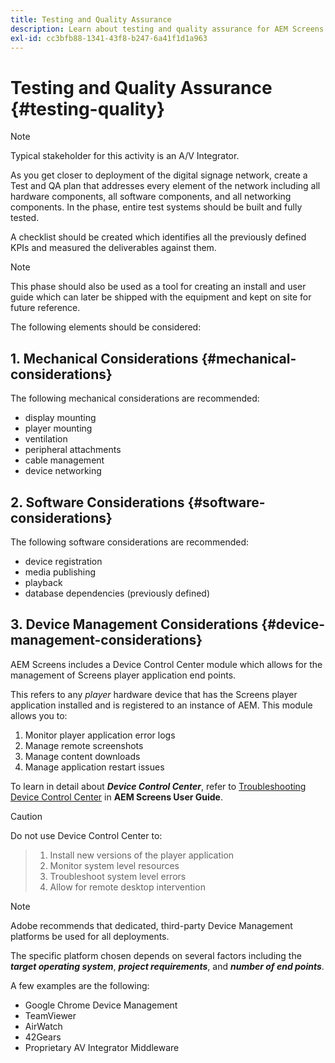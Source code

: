 ```yaml
---
title: Testing and Quality Assurance
description: Learn about testing and quality assurance for AEM Screens in the Best Practices Guide.
exl-id: cc3bfb88-1341-43f8-b247-6a41f1d1a963
---
```

# Testing and Quality Assurance {#testing-quality}

>[!NOTE]
>Typical stakeholder for this activity is an A/V Integrator.

As you get closer to deployment of the digital signage network, create a Test and QA plan that addresses every element of the network including all hardware components, all software components, and all networking components.
In the phase, entire test systems should be built and fully tested.

A checklist should be created which identifies all the previously defined KPIs and measured the deliverables against them.

>[!NOTE]
>
>This phase should also be used as a tool for creating an install and user guide which can later be shipped with the equipment and kept on site for future reference.

The following elements should be considered:

## 1. Mechanical Considerations {#mechanical-considerations}

The following mechanical considerations are recommended:

* display mounting
* player mounting
* ventilation
* peripheral attachments
* cable management
* device networking

## 2. Software Considerations {#software-considerations}

The following software considerations are recommended:

* device registration
* media publishing
* playback
* database dependencies (previously defined)


## 3. Device Management Considerations {#device-management-considerations}

AEM Screens includes a Device Control Center module which allows for the management of Screens player application end points.
      
This refers to any *player* hardware device that has the Screens player application installed and is registered to an instance of AEM.
This module allows you to:

1. Monitor player application error logs
1. Manage remote screenshots
1. Manage content downloads
1. Manage application restart issues

To learn  in detail about ***Device Control Center***, refer to [Troubleshooting Device Control Center](https://experienceleague.adobe.com/en/docs/experience-manager-screens/user-guide/troubleshooting/monitoring-screens) in **AEM Screens User Guide**.

>[!CAUTION]
>
>Do not use Device Control Center to:

> 1. Install new versions of the player application
> 1. Monitor system level resources
> 1. Troubleshoot system level errors
> 1. Allow for remote desktop intervention


>[!NOTE]
>
> Adobe recommends that dedicated, third-party Device Management platforms be used for all deployments.

The specific platform chosen depends on several factors including the ***target operating system***, ***project requirements***, and ***number of end points***.
     
A few examples are the following:

* Google Chrome Device Management
* TeamViewer
* AirWatch
* 42Gears
* Proprietary AV Integrator Middleware
